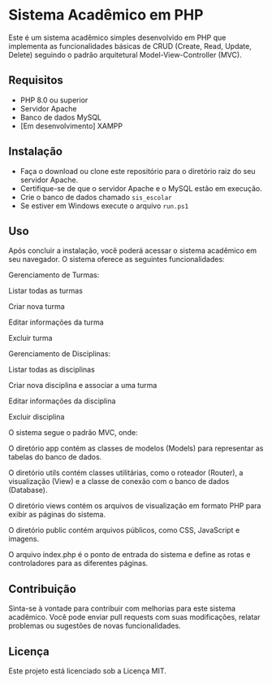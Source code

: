 # Sistema Acadêmico em PHP
Este é um sistema acadêmico simples desenvolvido em PHP que implementa as funcionalidades básicas de CRUD (Create, Read, Update, Delete) seguindo o padrão arquitetural Model-View-Controller (MVC).

## Requisitos
- PHP 8.0 ou superior
- Servidor Apache
- Banco de dados MySQL
- [Em desenvolvimento] XAMPP

## Instalação

- Faça o download ou clone este repositório para o diretório raiz do seu servidor Apache.
- Certifique-se de que o servidor Apache e o MySQL estão em execução.
- Crie o banco de dados chamado `sis_escolar`
- Se estiver em Windows execute o arquivo `run.ps1`

## Uso

Após concluir a instalação, você poderá acessar o sistema acadêmico em seu navegador. O sistema oferece as seguintes funcionalidades:

Gerenciamento de Turmas:

Listar todas as turmas

Criar nova turma

Editar informações da turma

Excluir turma

Gerenciamento de Disciplinas:


Listar todas as disciplinas

Criar nova disciplina e associar a uma turma

Editar informações da disciplina

Excluir disciplina

O sistema segue o padrão MVC, onde:


O diretório app contém as classes de modelos (Models) para representar as tabelas do banco de dados.

O diretório utils contém classes utilitárias, como o roteador (Router), a visualização (View) e a classe de conexão com o banco de dados (Database).

O diretório views contém os arquivos de visualização em formato PHP para exibir as páginas do sistema.

O diretório public contém arquivos públicos, como CSS, JavaScript e imagens.

O arquivo index.php é o ponto de entrada do sistema e define as rotas e controladores para as diferentes páginas.

## Contribuição
Sinta-se à vontade para contribuir com melhorias para este sistema acadêmico. Você pode enviar pull requests com suas modificações, relatar problemas ou sugestões de novas funcionalidades.

## Licença
Este projeto está licenciado sob a Licença MIT.
